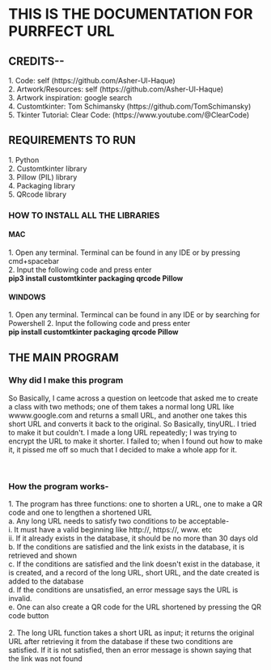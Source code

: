 <H1><b> THIS IS THE DOCUMENTATION FOR PURRFECT URL </b></H1>

<H2> CREDITS-- </H2>
1. Code: self (https://github.com/Asher-Ul-Haque) <br>
2. Artwork/Resources: self (https://github.com/Asher-Ul-Haque) <br>
3. Artwork inspiration: google search <br>
4. Customtkinter: Tom Schimansky (https://github.com/TomSchimansky) <br>
5. Tkinter Tutorial: Clear Code: (https://www.youtube.com/@ClearCode) <br>

<H2>REQUIREMENTS TO RUN</H2>
1. Python <br>
2. Customtkinter library<br>
3. Pillow (PIL) library<br>
4. Packaging library<br>
5. QRcode library<br>

<H3>HOW TO INSTALL ALL THE LIBRARIES</H3>
<H4>MAC</H4>
1. Open any terminal. Terminal can be found in any IDE or by pressing cmd+spacebar<br>
2. Input the following code and press enter<br>
<b>pip3 install customtkinter packaging qrcode Pillow</b><br>
<H4>WINDOWS</H4>
1. Open any terminal. Termincal can be found in any IDE or by searching for Powershell
2. Input the following code and press enter<br>
<b>pip install customtkinter packaging qrcode Pillow</b><br>

<H2> THE MAIN PROGRAM</H2>

<H3> Why did I make this program </H3>
<p>So Basically, I came across a question on leetcode that asked me to create a class with two methods; one of them takes a normal long URL like wwww.google.com and returns a small URL, and another one takes this short URL and converts it back to the original. So Basically, tinyURL. I tried to make it but couldn't. I made a long URL repeatedly; I was trying to encrypt the URL to make it shorter. I failed to; when I found out how to make it, it pissed me off so much that I decided to make a whole app for it.</p>
<br>
<H3>How the program works-</H3>
1. The program has three functions: one to shorten a URL, one to make a QR code and one to lengthen a shortened URL<br>
a. Any long URL needs to satisfy two conditions to be acceptable- <br>
  i. It must have a valid beginning like http://, https://, www. etc <br>
  ii. If it already exists in the database, it should be no more than 30 days old<br>
b. If the conditions are satisfied and the link exists in the database, it is retrieved and shown <br>
c. If the conditions are satisfied and the link doesn't exist in the database, it is created, and a record of the long URL, short URL, and the date created is added to the database<br>
d. If the conditions are unsatisfied, an error message says the URL is invalid. <br>
e. One can also create a QR code for the URL shortened by pressing the QR code button<br><br>
2. The long URL function takes a short URL as input; it returns the original URL after retrieving it from the database if these two conditions are satisfied. If it is not satisfied, then an error message is shown saying that the link was not found <br>
<br>

